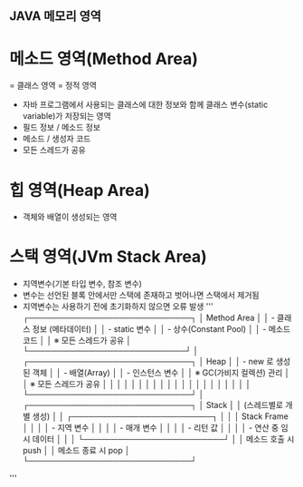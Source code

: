 ## JAVA 메모리 영역
# 메소드 영역(Method Area) 
= 클래스 영역 = 정적 영역
- 자바 프로그램에서 사용되는 클래스에 대한 정보와 함께 클래스 변수(static variable)가 저장되는 영역
- 필드 정보 / 메소드 정보
- 메소드 / 생성자 코드
- 모든 스레드가 공유

# 힙 영역(Heap Area)
- 객체와 배열이 생성되는 영역

# 스택 영역(JVm Stack Area)
- 지역변수(기본 타입 변수, 참조 변수)
- 변수는 선언된 블록 안에서만 스택에 존재하고 벗어나면 스택에서 제거됨
- 지역변수는 사용하기 전에 초기화하지 않으면 오류 발생
'''
   ┌─────────────────────────────┐
   │        Method Area          │
   │  - 클래스 정보 (메타데이터)    │
   │  - static 변수              │
   │  - 상수(Constant Pool)      │
   │  - 메소드 코드               │
   │  ※ 모든 스레드가 공유        │
   └────────────────────────────┘
                 │
   ┌─────────────────────────────┐
   │            Heap             │
   │  - new 로 생성된 객체         │
   │  - 배열(Array)               │
   │  - 인스턴스 변수              │
   │  ※ GC(가비지 컬렉션) 관리     │
   │  ※ 모든 스레드가 공유         │
   │                             │
   │                             │
   │                             │
   │                             │
   │                             │
   │                             │
   │                             │
   │                             │
   │                             │
   │                             │
   └─────────────────────────────┘
                 │
   ┌─────────────────────────────┐
   │            Stack            │
   │   (스레드별로 개별 생성)       │
   │ ┌─────────────────────────┐ │
   │ │       Stack Frame       │ │
   │ │ - 지역 변수              │ │
   │ │ - 매개 변수              │ │
   │ │ - 리턴 값                │ │
   │ │ - 연산 중 임시 데이터      │ │
   │ └─────────────────────────┘ │
   │   메소드 호출 시 push         │
   │   메소드 종료 시 pop          │
   └─────────────────────────────┘

'''